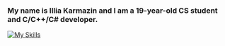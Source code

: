 ### My name is Illia Karmazin and I am a 19-year-old CS student and C/C++/C# developer.

[![My Skills](https://skillicons.dev/icons?i=c,cpp,cs,cmake,github,linkedin,linux,powershell,mysql,html,css,visualstudio,vscode,dotnet)](https://skillicons.dev)
